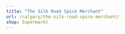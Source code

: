 ```yaml
---
title: "The Silk Road Spice Merchant"
url: /calgary/the-silk-road-spice-merchant/
shop: Supermarkt
---
```

